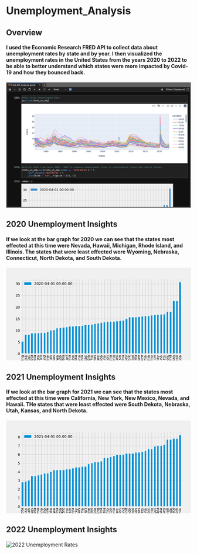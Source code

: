 # Unemployment_Analysis

## Overview

#### I used the Economic Research FRED API to collect data about unemployment rates by state and by year. I then visualized the unemployment rates in the United States from the years 2020 to 2022 to be able to better understand which states were more impacted by Covid-19 and how they bounced back.

![Unemployment Rates IN US](https://github.com/lrngdtascinc/Unemployment_Analysis/blob/c46008bd5c882a58e0ec63136db04ade2b6edee6/Screen%20Shot%202023-09-11%20at%208.23.47%20PM.png)

## 2020 Unemployment Insights

#### If we look at the bar graph for 2020 we can see that the states most effected at this time were Nevada, Hawaii, Michigan, Rhode Island, and Illinois. The states that were least effected were Wyoming, Nebraska, Connecticut, North Dekota, and South Dekota. 

![2020 Unemployment Rates](https://github.com/lrngdtascinc/Unemployment_Analysis/blob/1475f6212acc8a61c4eee2cf017816fdbc8b9458/2020%20Unemployment%20Rate%20Percentage.png)

## 2021 Unemployment Insights 

#### If we look at the bar graph for 2021 we can see that the states most effected at this time were California, New York, New Mexico, Nevada, and Hawaii. THe states that were least effected were South Dekota, Nebraska, Utah, Kansas, and North Dekota.

![2021 Unemployment Rates](https://github.com/lrngdtascinc/Unemployment_Analysis/blob/350312de45f9038bb87fe83a1cc79fd68761f0de/2021%20Unemployment%20Rate%20Percentage.png)

## 2022 Unemployment Insights

####

![2022 Unemployment Rates]()

